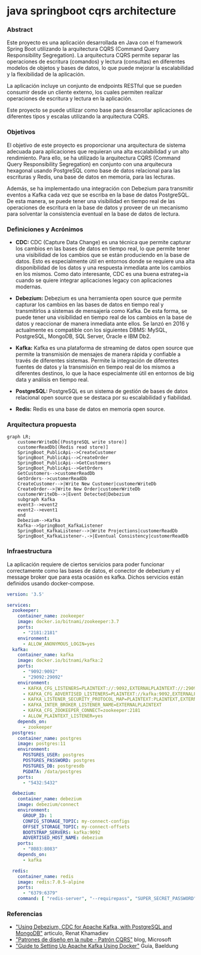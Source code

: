 # java springboot cqrs architecture

### Abstract

Este proyecto es una aplicación desarrollada en Java con el framework Spring Boot utilizando la arquitectura CQRS (Command Query Responsibility Segregation). La arquitectura CQRS permite separar las operaciones de escritura (comandos) y lectura (consultas) en diferentes modelos de objetos y bases de datos, lo que puede mejorar la escalabilidad y la flexibilidad de la aplicación.

La aplicación incluye un conjunto de endpoints RESTful que se pueden consumir desde un cliente externo, los cuales permiten realizar operaciones de escritura y lectura en la aplicación.

Este proyecto se puede utilizar como base para desarrollar aplicaciones de diferentes tipos y escalas utilizando la arquitectura CQRS.

### Objetivos

El objetivo de este proyecto es proporcionar una arquitectura de sistema adecuada para aplicaciones que requieran una alta escalabilidad y un alto rendimiento. Para ello, se ha utilizado la arquitectura CQRS (Command Query Responsibility Segregation) en conjunto con una arquitecura hexagonal usando PostgreSQL como base de datos relacional para las escrituras y Redis, una base de datos en memoria, para las lecturas.

Además, se ha implementado una integración con Debezium para transmitir eventos a Kafka cada vez que se escriba en la base de datos PostgreSQL. De esta manera, se puede tener una visibilidad en tiempo real de las operaciones de escritura en la base de datos y proveer de un mecanismo para solventar la consistencia eventual en la base de datos de lectura.

### Definiciones y Acrónimos

- **CDC:** CDC (Capture Data Change) es una técnica que permite capturar los cambios en las bases de datos en tiempo real, lo que permite tener una visibilidad de los cambios que se están produciendo en la base de datos. Esto es especialmente útil en entornos donde se requiere una alta disponibilidad de los datos y una respuesta inmediata ante los cambios en los mismos. Como dato interesante, CDC es una buena estrateg+ia cuando se quiere integrar aplicaciones legacy con aplicaciones modernas.

- **Debezium:** Debezium es una herramienta open source que permite capturar los cambios en las bases de datos en tiempo real y transmitirlos a sistemas de mensajería como Kafka. De esta forma, se puede tener una visibilidad en tiempo real de los cambios en la base de datos y reaccionar de manera inmediata ante ellos. Se lanzó en 2016 y actualmente es compatible con los siguientes DBMS: MySQL, PostgreSQL, MongoDB, SQL Server, Oracle e IBM Db2.

- **Kafka:** Kafka es una plataforma de streaming de datos open source que permite la transmisión de mensajes de manera rápida y confiable a través de diferentes sistemas. Permite la integración de diferentes fuentes de datos y la transmisión en tiempo real de los mismos a diferentes destinos, lo que la hace especialmente útil en entornos de big data y análisis en tiempo real.

- **PostgreSQL:** PostgreSQL es un sistema de gestión de bases de datos relacional open source que se destaca por su escalabilidad y fiabilidad.

- **Redis:** Redis es una base de datos en memoria open source.

### Arquitectura propuesta

```mermaid
graph LR;
    customerWriteDb[(PostgreSQL write store)]
    customerReadDb[(Redis read store)]
    SpringBoot_PublicApi-->CreateCustomer
    SpringBoot_PublicApi-->CreateOrder
    SpringBoot_PublicApi-->GetCustomers
    SpringBoot_PublicApi-->GetOrders
    GetCustomers-->customerReadDb
    GetOrders-->customerReadDb
    CreateCustomer-->|Write New Customer|customerWriteDb
    CreateOrder-->|Write New Order|customerWriteDb
    customerWriteDb-->|Event Detected|Debezium
    subgraph Kafka
    event3-->event2
    event2-->event1
    end
    Debezium-->Kafka
    Kafka-->SpringBoot_KafkaListener
    SpringBoot_KafkaListener-->|Write Projections|customerReadDb
    SpringBoot_KafkaListener-.->|Eventual Consistency|customerReadDb
```

### Infraestructura

La aplicación requiere de ciertos servicios para poder funcionar correctamente como las bases de datos, el conector de debezium y el message broker que para esta ocasión es kafka. Dichos servicios están definidos usando docker-compose.

```yaml
version: '3.5'

services:
  zookeeper:
    container_name: zookeeper
    image: docker.io/bitnami/zookeeper:3.7
    ports:
      - "2181:2181"
    environment:
      - ALLOW_ANONYMOUS_LOGIN=yes
  kafka:
    container_name: kafka
    image: docker.io/bitnami/kafka:2
    ports:
      - "9092:9092"
      - "29092:29092"
    environment:
      - KAFKA_CFG_LISTENERS=PLAINTEXT://:9092,EXTERNALPLAINTEXT://:29092
      - KAFKA_CFG_ADVERTISED_LISTENERS=PLAINTEXT://kafka:9092,EXTERNALPLAINTEXT://localhost:29092
      - KAFKA_LISTENER_SECURITY_PROTOCOL_MAP=PLAINTEXT:PLAINTEXT,EXTERNALPLAINTEXT:PLAINTEXT
      - KAFKA_INTER_BROKER_LISTENER_NAME=EXTERNALPLAINTEXT
      - KAFKA_CFG_ZOOKEEPER_CONNECT=zookeeper:2181
      - ALLOW_PLAINTEXT_LISTENER=yes
    depends_on:
      - zookeeper
  postgres:
    container_name: postgres
    image: postgres:11
    environment:
      POSTGRES_USER: postgres
      POSTGRES_PASSWORD: postgres
      POSTGRES_DB: postgresdb
      PGDATA: /data/postgres
    ports:
      - "5432:5432"

  debezium:
    container_name: debezium
    image: debezium/connect
    environment:
      GROUP_ID: 1
      CONFIG_STORAGE_TOPIC: my-connect-configs
      OFFSET_STORAGE_TOPIC: my-connect-offsets
      BOOTSTRAP_SERVERS: kafka:9092
      ADVERTISED_HOST_NAME: debezium
    ports:
      - "8083:8083"
    depends_on:
      - kafka

  redis:
    container_name: redis
    image: redis:7.0.5-alpine
    ports:
      - "6379:6379"
    command: [ "redis-server", "--requirepass", "SUPER_SECRET_PASSWORD" ]
 ```
 
 ### Referencias
 
 - ["Using Debezium, CDC for Apache Kafka, with PostgreSQL and MongoDB"](https://blog.palark.com/debezium-cdc-for-apache-kafka/) articulo, Renat Khamadiev
 - ["Patrones de diseño en la nube - Patrón CQRS"](https://learn.microsoft.com/es-es/azure/architecture/patterns/cqrs) blog, Microsoft
 - ["Guide to Setting Up Apache Kafka Using Docker"](https://www.baeldung.com/ops/kafka-docker-setup) Guia, Baeldung
